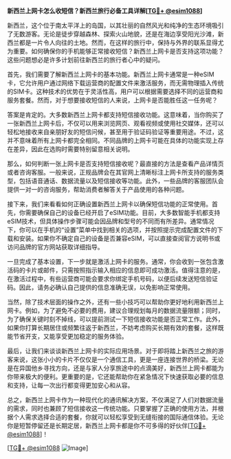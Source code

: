 **新西兰上网卡怎么收短信？新西兰旅行必备工具详解[[TG💪+ @esim1088](https://t.me/s/esim1088)]**

新西兰，这个位于南太平洋上的岛国，以其壮丽的自然风光和纯净的生态环境吸引了无数游客。无论是徒步穿越森林、探索火山地貌，还是在海边享受阳光沙滩，新西兰都是一片令人向往的土地。然而，在这样的旅行中，保持与外界的联系显得尤为重要。如何确保你的手机能够正常接收短信？新西兰上网卡是否支持这项功能？这些问题想必是许多计划前往新西兰的旅行者心中的疑问。

首先，我们需要了解新西兰上网卡的基本功能。新西兰上网卡通常是一种eSIM卡，它允许用户通过网络下载运营商的配置文件来激活服务，而无需物理插入传统的SIM卡。这种技术的优势在于灵活性高，用户可以根据需要选择不同的运营商和服务套餐。然而，对于想要接收短信的人来说，上网卡是否能胜任这一任务呢？

答案是肯定的。大多数新西兰上网卡都支持短信接收功能。这意味着，当你购买了一张新西兰上网卡后，不仅可以用来浏览网页、观看视频或使用社交媒体，还可以轻松地接收来自亲朋好友的短信问候，甚至用于验证码验证等重要用途。不过，这并不意味着所有上网卡都完全相同。不同品牌的上网卡可能在具体的功能实现上存在差异，因此在选购时需要特别留意相关说明。

那么，如何判断一张上网卡是否支持短信接收呢？最直接的方法是查看产品详情页或者咨询客服。一般来说，正规品牌会在其官网上清晰标注上网卡所支持的服务类型，包括语音通话、数据流量以及短信接收等功能。此外，一些品牌的客服团队会提供一对一的咨询服务，帮助消费者解答关于产品使用的各种问题。

接下来，我们来看看如何正确设置新西兰上网卡以确保短信功能的正常使用。首先，你需要确保自己的设备已经开启了eSIM功能。目前，大多数智能手机都支持eSIM技术，但具体操作步骤可能会因品牌和型号的不同而有所差异。通常情况下，你可以在手机的“设置”菜单中找到相关的选项，并按照提示完成配置文件的下载和安装。如果你不确定自己的设备是否兼容eSIM，可以直接查阅官方说明书或访问品牌的官方网站获取详细指导。

一旦完成了基本设置，下一步就是激活上网卡的服务。通常，你会收到一张包含激活码的卡片或邮件，只需按照指示输入相应的信息即可成功激活。值得注意的是，在激活过程中，有些运营商可能会要求你绑定手机号码，以便后续发送短信验证码。因此，请务必确认自己提供的信息准确无误，以免影响正常使用。

当然，除了技术层面的操作之外，还有一些小技巧可以帮助你更好地利用新西兰上网卡。例如，为了避免不必要的费用，建议合理规划每月的数据流量限额；同时，为了确保关键时刻不掉线，可以提前测试一下短信接收功能是否正常工作。此外，如果你打算长期居住或频繁往返于新西兰，不妨考虑购买长期有效的套餐，这样既能节省开支，又能享受更加稳定的服务体验。

最后，让我们来谈谈新西兰上网卡的实际应用场景。对于即将踏上新西兰之旅的游客来说，这张小小的卡片不仅仅是一个通信工具，更是一座连接世界的桥梁。无论是在异国他乡寻找方向，还是与家人分享旅途中的点滴美好，新西兰上网卡都能为你带来极大的便利。更重要的是，它还能帮助你在紧急情况下快速获取必要的信息和支持，让每一次出行都变得更加安心和从容。

总之，新西兰上网卡作为一种现代化的通讯解决方案，不仅满足了人们对数据流量的需求，同时也兼顾了短信接收这一传统功能。只要掌握了正确的使用方法，并根据个人需求选择合适的套餐，你就可以轻松享受到无缝衔接的国际通信体验。无论你是短暂停留还是长期定居，新西兰上网卡都是你不可多得的好伙伴[[TG💪+ @esim1088](https://t.me/s/esim1088)]！

[[TG💪+ @esim1088](https://t.me/s/esim1088) ![Image](https://i.postimg.cc/4NQfJmqS/Snipaste-2025-05-13-00-14-12.png)]